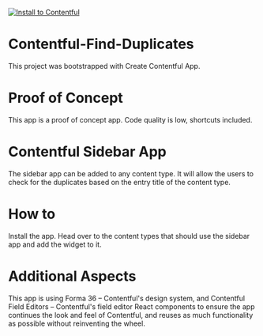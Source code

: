 [![Install to Contentful](https://www.ctfstatic.com/button/install-small.svg)](https://app.contentful.com/deeplink?link=apps&id=6BxCfQxAPhfJvzXLM2Lptn)

# Contentful-Find-Duplicates
This project was bootstrapped with Create Contentful App.

# Proof of Concept 
This app is a proof of concept app. Code quality is low, shortcuts included.

# Contentful Sidebar App
The sidebar app can be added to any content type. It will allow the users to check for the duplicates based on the entry title of the content type.

# How to
Install the app. Head over to the content types that should use the sidebar app and add the widget to it. 

# Additional Aspects
This app is using Forma 36 – Contentful's design system, and Contentful Field Editors – Contentful's field editor React components to ensure the app continues the look and feel of Contentful, and reuses as much functionality as possible without reinventing the wheel.
